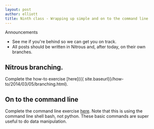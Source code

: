 ```yaml
---
layout: post
author: elliott
title: Ninth class - Wrapping up simple and on to the command line
---
```


Announcements

* See me if you're behind so we can get you on track.
* All posts should be written in Nitrous and, after today, on their own branches.


## Nitrous branching.

Complete the how-to exercise [here]({{ site.baseurl}}/how-to/2014/03/05/branching.html).

## On to the command line

Complete the command line exercise [here](/exercise/2014/03/16/pipefilter.html).  Note that this is using the command line shell bash, not python.  These basic commands are super useful to do data manipulation.

